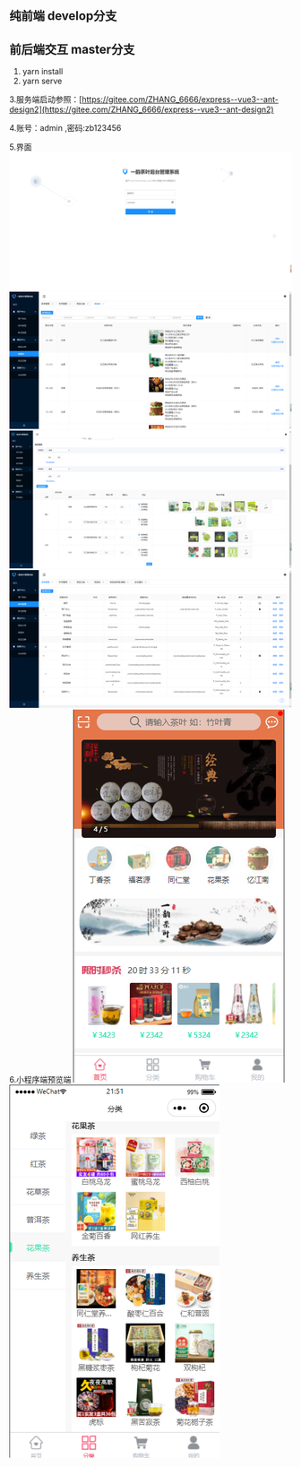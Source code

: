
## 纯前端  develop分支
## 前后端交互 master分支

1. yarn install
2. yarn serve

3.服务端启动参照：[https://gitee.com/ZHANG_6666/express--vue3--ant-design2](https://gitee.com/ZHANG_6666/express--vue3--ant-design2)

4.账号：admin ,密码:zb123456


5.界面
![输入图片说明](public/image/image_1.png)
![输入图片说明](public/image/image_2.png)
![输入图片说明](public/image/image_3.png)
![输入图片说明](public/image/image_4.png)
6.小程序端预览端
![输入图片说明](public/image/wx.png)
![输入图片说明](public/image/wx_2.png)
